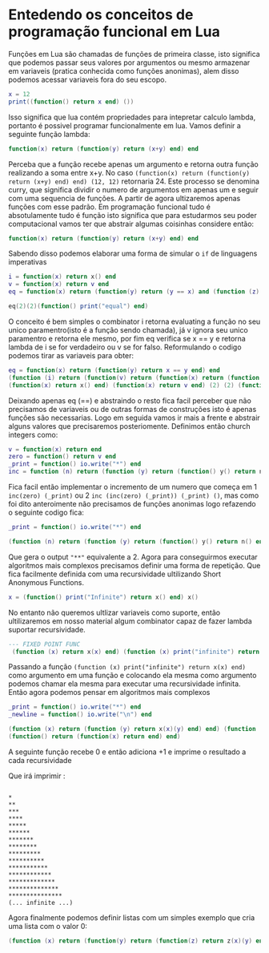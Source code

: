 # Entedendo os conceitos de programação funcional em Lua

Funções em Lua são chamadas de funções de primeira classe, isto significa que podemos passar seus valores por argumentos ou mesmo armazenar em variaveis (pratica conhecida como funções anonimas), alem disso podemos acessar variaveis fora do seu escopo.

```lua
x = 12
print((function() return x end) ())
```

Isso significa que lua contém propriedades para intepretar calculo lambda, portanto é possivel programar funcionalmente em lua.
Vamos definir a seguinte função lambda:

```lua
function(x) return (function(y) return (x+y) end) end
```

Perceba que a função recebe apenas um argumento e retorna outra função realizando a soma entre x+y. No caso ```(function(x) return (function(y) return (x+y) end) end) (12, 12)``` retornaria 24. Este processo se denomina curry, que significa dividir o numero de argumentos em apenas um e seguir com uma sequencia de funções. A partir de agora ultizaremos apenas funções com esse padrão. Em programação funcional tudo é absotulamente tudo é função isto significa que para estudarmos seu poder computacional vamos ter que abstrair algumas coisinhas considere então:

```lua
function(x) return (function(y) return (x+y) end) end
```

Sabendo disso podemos elaborar uma forma de simular o `if` de linguagens imperativas

```lua
i = function(x) return x() end
v = function(x) return v end
eq = function(x) return (function(y) return (y == x) and (function (z) return i(z) end) or (function (z) return v(z) end) end) end 

eq(2)(2)(function() print("equal") end)
```
O conceito é bem simples o combinator i retorna evaluating a função no seu unico paramentro(isto é a função sendo chamada), já v ignora seu unico paramentro e retorna ele mesmo, por fim eq verifica se x == y e retorna lambda de i se for verdadeiro ou v se for falso. Reformulando o codigo podemos tirar as variaveis para obter:

```lua
eq = function(x) return (function(y) return x == y end) end
(function (i) return (function(v) return (function(x) return (function(y) return eq(x, y) and (function (z) return i(z) end) or (function (z) return v(z) end) end) end) end) end) 
(function(x) return x() end) (function(x) return v end) (2) (2) (function() print("equal") end)
```

Deixando apenas eq (==) e abstraindo o resto fica facil perceber que não precisamos de variaveis ou de outras formas de construções isto é apenas funçôes são necessarias. Logo em seguida vamos ir mais a frente e abstrair alguns valores que precisaremos posteriomente. Definimos então church integers como:

```lua
v = function(x) return end
zero = function() return v end
_print = function() io.write("*") end
inc = function (n) return (function (y) return (function() y() return n() end) end) end
```

Fica facil então implementar o incremento de um numero que começa em 1 ```inc(zero) (_print)``` ou 2 ```inc (inc(zero) (_print)) (_print) ()```, mas como foi dito anteroimente não precisamos de funções anonimas logo refazendo o seguinte codigo fica:

```lua
_print = function() io.write("*") end

(function (n) return (function (y) return (function() y() return n() end) end) end) ((function (n) return (function (y) return (function() y() return n() end) end) end)((function() return (function(x) return end) end)) (_print)) (_print) ()
```
Que gera o output ```"**"``` equivalente a 2. Agora para conseguirmos executar algoritmos mais complexos precisamos definir uma forma de repetição. Que fica facilmente definida com uma recursividade ultilizando Short Anonymous Functions.

```lua
x = (function() print("Infinite") return x() end) x()
```

No entanto não queremos ultlizar variaveis como suporte, então ultilizaremos em nosso material algum combinator capaz de fazer lambda suportar recursividade.

```lua
--- FIXED POINT FUNC
 (function (x) return x(x) end) (function (x) print("infinite") return x(x) end)
 ```

Passando a função ```(function (x) print("infinite") return x(x) end)``` como argumento em uma função e colocando ela mesma como argumento podemos chamar ela mesma para executar uma recursividade infinita. Então agora podemos pensar em algoritmos mais complexos

```lua
_print = function() io.write("*") end
_newline = function() io.write("\n") end

(function (x) return (function (y) return x(x)(y) end) end) (function (x) return (function(y) y() _newline() return x(x)((function (n) return (function (y) return (function() y() return n() end) end) end)(y) (_print)) end) end)
(function() return (function(x) return end) end)
```

A seguinte função recebe 0 e então adiciona +1 e imprime o resultado a cada recursividade

Que irá imprimir :

```

*
**
***
****
*****
******
*******
********
*********
**********
***********
************
*************
**************
***************
(... infinite ...)
```

Agora finalmente podemos definir listas com um simples exemplo que cria uma lista com o valor 0:

```lua
(function (x) return (function(y) return (function(z) return z(x)(y) end) end) end) (function (x) return (function(y) return (function(z) return z(x)(y) end) end) end) (function() return function(x) return end end)```
